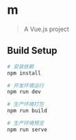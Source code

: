# m

> A Vue.js project

## Build Setup

```bash
# 安装依赖
npm install

# 开发环境运行
npm run dev

# 生产环境打包
npm run build

# 生产环境预览
npm run serve
```